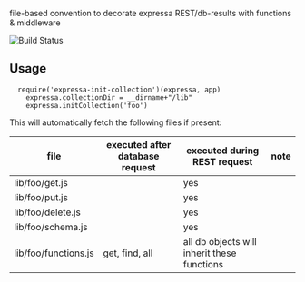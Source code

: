 file-based convention to decorate expressa REST/db-results with functions & middleware 

![Build Status](https://travis-ci.org/--repurl=git@github.com:coderofsalvation/expressa-init-collection..svg?branch=master)

## Usage

	  require('expressa-init-collection')(expressa, app)
		expressa.collectionDir = __dirname+"/lib"
		expressa.initCollection('foo')

This will automatically fetch the following files if present:

| file | executed after database request | executed during REST request | note |
|-|-|-|-|
| lib/foo/get.js | | yes | |
| lib/foo/put.js | | yes | |
| lib/foo/delete.js | | yes | |
| lib/foo/schema.js | | yes | |
| lib/foo/functions.js | get, find, all | all db objects will inherit these functions | 

